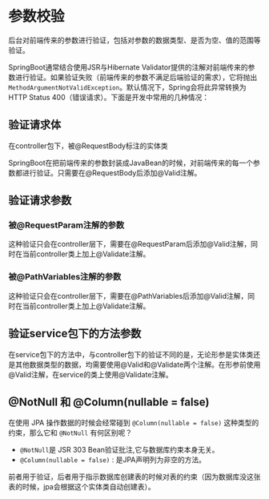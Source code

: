 # 参数校验

后台对前端传来的参数进行验证，包括对参数的数据类型、是否为空、值的范围等验证。



SpringBoot通常结合使用JSR与Hibernate Validator提供的注解对前端传来的参数进行验证。如果验证失败（前端传来的参数不满足后端验证的需求），它将抛出`MethodArgumentNotValidException`。默认情况下，Spring会将此异常转换为HTTP Status 400（错误请求）。下面是开发中常用的几种情况：



## 验证请求体

在controller包下，被@RequestBody标注的实体类

SpringBoot在把前端传来的参数封装成JavaBean的时候，对前端传来的每一个参数都进行验证。只需要在@RequestBody后添加@Valid注解。



## 验证请求参数

### 被@RequestParam注解的参数

这种验证只会在controller层下，需要在@RequestParam后添加@Valid注解，同时在当前controller类上加上@Validate注解。

### 被@PathVariables注解的参数

这种验证只会在controller层下，需要在@PathVariables后添加@Valid注解，同时在当前controller类上加上@Validate注解。

## 验证service包下的方法参数

在service包下的方法中，与controller包下的验证不同的是，无论形参是实体类还是其他数据类型的数据，均需要使用@Valid和@Validate两个注解。在形参前使用@Valid注解，在service的类上使用@Validate注解。



## @NotNull 和 @Column(nullable = false)

在使用 JPA 操作数据的时候会经常碰到 `@Column(nullable = false)` 这种类型的约束，那么它和 `@NotNull` 有何区别呢？

- `@NotNull`是 JSR 303 Bean验证批注,它与数据库约束本身无关。
- `@Column(nullable = false)` : 是JPA声明列为非空的方法。

前者用于验证，后者用于指示数据库创建表的时候对表的约束（因为数据库没这张表的时候，jpa会根据这个实体类自动创建表）。

